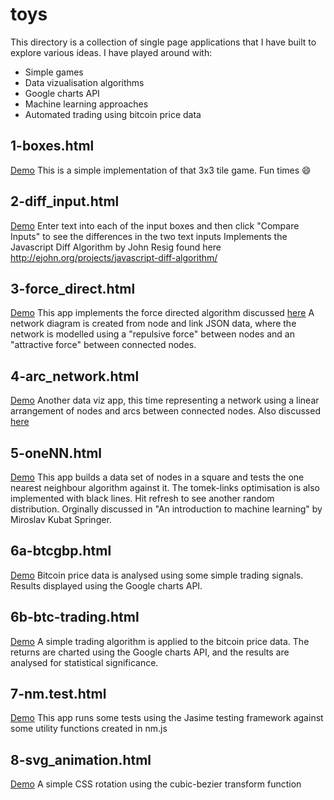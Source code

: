 # toys
This directory is a collection of single page applications that I have built to explore various ideas. I have played around with:
* Simple games
* Data vizualisation algorithms
* Google charts API
* Machine learning approaches
* Automated trading using bitcoin price data

## 1-boxes.html
[Demo](1-boxes.html)
This is a simple implementation of that 3x3 tile game. Fun times :smile:

## 2-diff_input.html
[Demo](2-diff_input.html)
Enter text into each of the input boxes and then click "Compare Inputs" to see the differences in the two text inputs Implements the Javascript Diff Algorithm by John Resig found here http://ejohn.org/projects/javascript-diff-algorithm/

## 3-force_direct.html
[Demo](3-force_direct.html)
This app implements the force directed algorithm discussed [here](http://ieeexplore.ieee.org/stamp/stamp.jsp?arnumber=6297585)
A network diagram is created from node and link JSON data, where the network is modelled using a "repulsive force" between nodes and an "attractive force" between connected nodes.  

## 4-arc_network.html
[Demo](4-arc_network.html)
Another data viz app, this time representing a network using a linear arrangement of nodes and arcs between connected nodes. Also discussed [here](http://ieeexplore.ieee.org/stamp/stamp.jsp?arnumber=6297585)

## 5-oneNN.html
[Demo](5-oneNN.html)
This app builds a data set of nodes in a square and tests the one nearest neighbour algorithm against it. The tomek-links optimisation is also implemented with black lines. Hit refresh to see another random distribution. Orginally discussed in "An introduction to machine learning" by Miroslav Kubat Springer.

## 6a-btcgbp.html
[Demo](6a-btcgbp.html)
Bitcoin price data is analysed using some simple trading signals. Results displayed using the Google charts API.

## 6b-btc-trading.html
[Demo](6b-btc-trading.html)
A simple trading algorithm is applied to the bitcoin price data. The returns are charted using the Google charts API, and the results are analysed for statistical significance.

## 7-nm.test.html
[Demo](7-nm.test.html)
This app runs some tests using the Jasime testing framework against some utility functions created in nm.js

## 8-svg_animation.html
[Demo](8-svg_animation.html)
A simple CSS rotation using the cubic-bezier transform function


